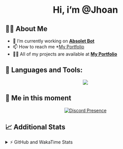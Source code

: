 <h1 align="center">Hi, i’m @Jhoan</h1>

## 🙋‍♂️ About Me

- 🔭 I’m currently working on **[Absolet Bot](https://strider.cloud)**
- 📫 How to reach me *[My Portfolio](https://jhoan.me/contact)
- 👨‍💻 All of my projects are available at **[My Portfolio](https://jhoan.me)**

## 🚀 Languages and Tools:
<p align="center">
  <a href="https://skillicons.dev">
    <img src="https://skillicons.dev/icons?i=js,ts,html,css,bootstrap,nodejs,express,vscode,neovim,vim,atom,cloudflare,git,github,discord,bots,linux,mongodb,nginx,redis,wordpress,heroku&perline=11" />
  </a>
</p>
  
## 👤 Me in this moment
<p align="center">
    <a href="https://discord.com/users/612460795124776960" target="_blank" rel="nofollow">
        <img src="https://lanyard-profile-readme.vercel.app/api/612460795124776960?idleMessage=Probably%20coding%20Absolet..." alt="Discord Presence" align="center">
    </a>
</p>

## 📈 Additional Stats
<details>
    <summary>⚡ GitHub and WakaTime Stats</summary>
    <br/>

<!--START_SECTION:waka-->
![Code Time](http://img.shields.io/badge/Code%20Time-468%20hrs%2020%20mins-blue)

**🐱 My GitHub Data** 

> 🏆 956 Contributions in the Year 2022
 > 
> 📦 167.8 kB Used in GitHub's Storage 
 > 
> 💼 Opted to Hire
 > 
> 📜 4 Public Repositories 
 > 
> 🔑 34 Private Repositories  
 > 
**I'm an Early 🐤** 

```text
🌞 Morning    87 commits     ███░░░░░░░░░░░░░░░░░░░░░░   11.79% 
🌆 Daytime    324 commits    ███████████░░░░░░░░░░░░░░   43.9% 
🌃 Evening    297 commits    ██████████░░░░░░░░░░░░░░░   40.24% 
🌙 Night      30 commits     █░░░░░░░░░░░░░░░░░░░░░░░░   4.07%

```
📅 **I'm Most Productive on Saturday** 

```text
Monday       115 commits    ████░░░░░░░░░░░░░░░░░░░░░   15.58% 
Tuesday      126 commits    ████░░░░░░░░░░░░░░░░░░░░░   17.07% 
Wednesday    131 commits    ████░░░░░░░░░░░░░░░░░░░░░   17.75% 
Thursday     73 commits     ██░░░░░░░░░░░░░░░░░░░░░░░   9.89% 
Friday       83 commits     ██░░░░░░░░░░░░░░░░░░░░░░░   11.25% 
Saturday     143 commits    ████░░░░░░░░░░░░░░░░░░░░░   19.38% 
Sunday       67 commits     ██░░░░░░░░░░░░░░░░░░░░░░░   9.08%

```


📊 **This Week I Spent My Time On** 

```text
⌚︎ Time Zone: America/Bogota

💬 Programming Languages: 
JavaScript               9 hrs 12 mins       ███████████████░░░░░░░░░░   61.73% 
TypeScript               2 hrs 48 mins       ████░░░░░░░░░░░░░░░░░░░░░   18.89% 
YAML                     1 hr 13 mins        ██░░░░░░░░░░░░░░░░░░░░░░░   8.27% 
EJS                      41 mins             █░░░░░░░░░░░░░░░░░░░░░░░░   4.63% 
JSON                     28 mins             ░░░░░░░░░░░░░░░░░░░░░░░░░   3.22%

🔥 Editors: 
VS Code                  14 hrs 54 mins      █████████████████████████   100.0%

🐱‍💻 Projects: 
Absolet-Bot              11 hrs 9 mins       ██████████████████░░░░░░░   74.83% 
absolet-ts               1 hr 29 mins        ██░░░░░░░░░░░░░░░░░░░░░░░   9.97% 
bloom-security           1 hr 8 mins         ██░░░░░░░░░░░░░░░░░░░░░░░   7.67% 
Strider-System           41 mins             █░░░░░░░░░░░░░░░░░░░░░░░░   4.67% 
ddos_script              22 mins             ░░░░░░░░░░░░░░░░░░░░░░░░░   2.56%

💻 Operating System: 
Linux                    14 hrs 54 mins      █████████████████████████   100.0%

```

**I Mostly Code in JavaScript** 

```text
JavaScript               16 repos            ████████████████░░░░░░░░░   66.67% 
Java                     3 repos             ███░░░░░░░░░░░░░░░░░░░░░░   12.5% 
TypeScript               2 repos             ██░░░░░░░░░░░░░░░░░░░░░░░   8.33% 
Shell                    1 repo              █░░░░░░░░░░░░░░░░░░░░░░░░   4.17% 
CSS                      1 repo              █░░░░░░░░░░░░░░░░░░░░░░░░   4.17%

```



 Last Updated on 27/10/2022 17:01:43 UTC
<!--END_SECTION:waka-->
</details>
